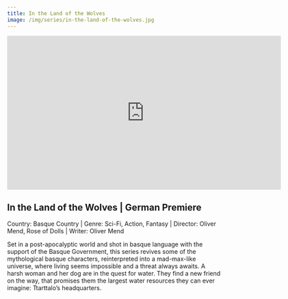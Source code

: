 ```yaml
---
title: In the Land of the Wolves
image: /img/series/in-the-land-of-the-wolves.jpg
---
```

<iframe src="https://player.vimeo.com/video/255399199?title=0&byline=0&portrait=0" width="640" height="360" frameborder="0" allow="autoplay; fullscreen" allowfullscreen></iframe>

## In the Land of the Wolves | German Premiere
Country: Basque Country | Genre: Sci-Fi, Action, Fantasy | Director: Oliver Mend, Rose of Dolls | Writer: Oliver Mend

Set in a post-apocalyptic world and shot in basque language with the support of the Basque Government, this series revives some of the mythological basque characters, reinterpreted into a mad-max-like universe, where living seems impossible and a threat always awaits. A harsh woman and her dog are in the quest for water. They find a new friend on the way, that promises them the largest water resources they can ever imagine: Ttarttalo’s headquarters.
